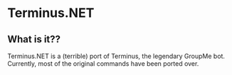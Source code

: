 # Terminus.NET
## What is it??
Terminus.NET is a (terrible) port of Terminus, the legendary GroupMe bot. Currently, most of the original commands have been ported over.

